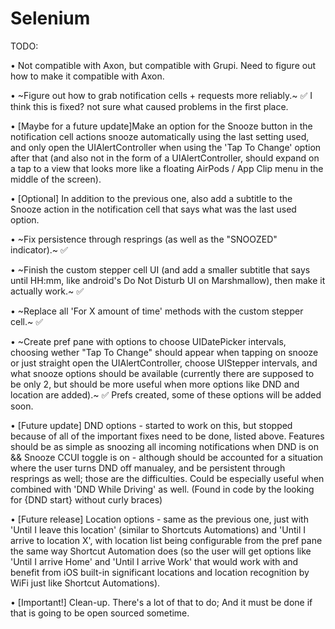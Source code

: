 # Selenium

TODO:

• Not compatible with Axon, but compatible with Grupi. Need to figure out how to make it compatible with Axon.

• ~Figure out how to grab notification cells + requests more reliably.~ ✅ I think this is fixed? not sure what caused problems in the first place.

• \[Maybe for a future update\]Make an option for the Snooze button in the notification cell actions snooze automatically using the last setting used, and only open the UIAlertController when using the 'Tap To Change' option after that (and also not in the form of a UIAlertController, should expand on a tap to a view that looks more like a floating AirPods / App Clip menu in the middle of the screen).

• \[Optional\] In addition to the previous one, also add a subtitle to the Snooze action in the notification cell that says what was the last used option.

• ~Fix persistence through resprings (as well as the "SNOOZED" indicator).~ ✅

• ~Finish the custom stepper cell UI (and add a smaller subtitle that says until HH:mm, like android's Do Not Disturb UI on Marshmallow), then make it actually work.~ ✅

• ~Replace all 'For X amount of time' methods with the custom stepper cell.~ ✅

• ~Create pref pane with options to choose UIDatePicker intervals, choosing wether "Tap To Change" should appear when tapping on snooze or just straight open the UIAlertController, choose UIStepper intervals, and what snooze options should be available (currently there are supposed to be only 2, but should be more useful when more options like DND and location are added).~ ✅ Prefs created, some of these options will be added soon.

• \[Future update\] DND options - started to work on this, but stopped because of all of the important fixes need to be done, listed above. Features should be as simple as snoozing all incoming notifications when DND is on && Snooze CCUI toggle is on - although should be accounted for a situation where the user turns DND off manualey, and be persistent through resprings as well; those are the difficulties. Could be especially useful when combined with 'DND While Driving' as well. (Found in code by the looking for {DND start} without curly braces)

• \[Future release\] Location options - same as the previous one, just with 'Until I leave this location' (similar to Shortcuts Automations) and 'Until I arrive to location X', with location list being configurable from the pref pane the same way Shortcut Automation does (so the user will get options like 'Until I arrive Home' and 'Until I arrive Work' that would work with and benefit from iOS built-in significant locations and location recognition by WiFi just like Shortcut Automations).

• \[Important!\] Clean-up. There's a lot of that to do; And it must be done if that is going to be open sourced sometime.
